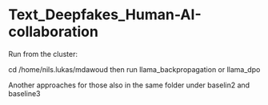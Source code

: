 # Text_Deepfakes_Human-AI-collaboration

Run from the cluster:

cd /home/nils.lukas/mdawoud
then run llama_backpropagation or llama_dpo 

Another approaches for those also in the same folder under baselin2 and baseline3
